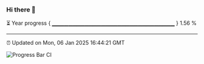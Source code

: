 ### Hi there 👋

⏳ Year progress { ▁▁▁▁▁▁▁▁▁▁▁▁▁▁▁▁▁▁▁▁▁▁▁▁▁▁▁▁▁▁ } 1.56 %

---

⏰ Updated on Mon, 06 Jan 2025 16:44:21 GMT

![Progress Bar CI](https://github.com/IshwaranRudhara/GIT-ACTION/workflows/Progress%20Bar%20CI/badge.svg)
